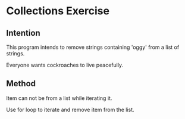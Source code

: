 # Collections Exercise

## Intention

This program intends to remove strings containing 'oggy' from a list of strings.

Everyone wants cockroaches to live peacefully.

## Method

Item can not be from a list while iterating it.

Use for loop to iterate and remove item from the list.
